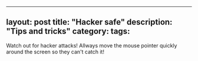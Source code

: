 
---
layout: post
title: "Hacker safe"
description: "Tips and tricks"
category: 
tags: 
---
Watch out for hacker attacks!
Allways move the mouse pointer quickly around the screen so they can't catch it!